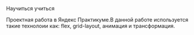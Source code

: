 Научиться учиться

Проектная работа в Яндекс Практикуме.В данной работе используется такие технолоии как: flex, grid-layout, анимация и трансформация.
